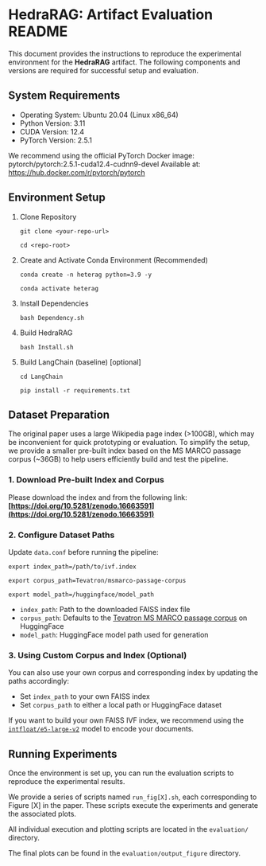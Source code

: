 # HedraRAG: Artifact Evaluation README

This document provides the instructions to reproduce the experimental environment for the **HedraRAG** artifact. The following components and versions are required for successful setup and evaluation.

## System Requirements

- Operating System: Ubuntu 20.04 (Linux x86_64)
- Python Version: 3.11
- CUDA Version: 12.4
- PyTorch Version: 2.5.1

We recommend using the official PyTorch Docker image: pytorch/pytorch:2.5.1-cuda12.4-cudnn9-devel
Available at: https://hub.docker.com/r/pytorch/pytorch

## Environment Setup

1. Clone Repository

   ```git clone <your-repo-url>```

   ```cd <repo-root>```

2. Create and Activate Conda Environment (Recommended)

   ```conda create -n heterag python=3.9 -y```

   ```conda activate heterag```

3. Install Dependencies

   ```bash Dependency.sh```

6. Build HedraRAG

   ```bash Install.sh```

7. Build LangChain (baseline) [optional]

   ```cd LangChain```

   ```pip install -r requirements.txt```

## Dataset Preparation

The original paper uses a large Wikipedia page index (>100GB), which may be inconvenient for quick prototyping or evaluation. To simplify the setup, we provide a smaller pre-built index based on the MS MARCO passage corpus (~36GB) to help users efficiently build and test the pipeline.

### 1. Download Pre-built Index and Corpus

Please download the index and from the following link: **[https://doi.org/10.5281/zenodo.16663591](https://doi.org/10.5281/zenodo.16663591)**

### 2. Configure Dataset Paths

Update `data.conf` before running the pipeline:

```
export index_path=/path/to/ivf.index

export corpus_path=Tevatron/msmarco-passage-corpus

export model_path=/huggingface/model_path
```

- `index_path`: Path to the downloaded FAISS index file
- `corpus_path`: Defaults to the [Tevatron MS MARCO passage corpus](https://huggingface.co/datasets/Tevatron/msmarco-passage-corpus) on HuggingFace
- `model_path`: HuggingFace model path used for generation

### 3. Using Custom Corpus and Index (Optional)

You can also use your own corpus and corresponding index by updating the paths accordingly:

- Set `index_path` to your own FAISS index
- Set `corpus_path` to either a local path or HuggingFace dataset

If you want to build your own FAISS IVF index, we recommend using the [`intfloat/e5-large-v2`](https://huggingface.co/intfloat/e5-large-v2) model to encode your documents.

## Running Experiments

Once the environment is set up, you can run the evaluation scripts to reproduce the experimental results.

We provide a series of scripts named `run_fig[X].sh`, each corresponding to Figure [X] in the paper. These scripts execute the experiments and generate the associated plots.

All individual execution and plotting scripts are located in the `evaluation/` directory.

The final plots can be found in the `evaluation/output_figure` directory.
